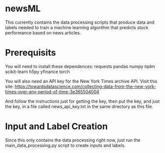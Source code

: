 # newsML
This currently contains the data processing scripts that produce data and labels
needed to train a machine learning algorithm that predicts stock performance
based on news articles. 

# Prerequisits 
You will need to install these dependences:
requests pandas numpy tqdm scikit-learn h5py yfinance torch

You will also need an API key for the New York Times archive API. Visit this
site:
https://towardsdatascience.com/collecting-data-from-the-new-york-times-over-any-period-of-time-3e365504004

And follow the instructions just for getting the key, then put the key, and just
the key, in a file called news_api_key.txt in the same directory as this file. 

# Input and Label Creation
Since this only contains the data processing right now, just run the 
main_data_processing.py script to create inputs and labels.

